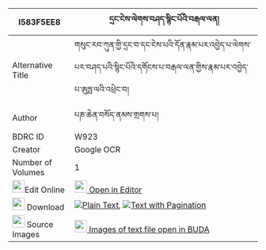 |I583F5EE8|དྲང་ངེས་ལེགས་བཤད་སྙིང་པོའི་བརྒལ་ལན། 
| --- | --- 
|Alternative Title |གསུང་རབ་ཀུན་གྱི་དྲང་བ་དང་ངེས་པའི་དོན་རྣམ་པར་འབྱེད་པ་ལེགས་པར་བཤད་པའི་སྙིང་པོའི་དགོངས་པ་བརྒལ་ལན་གྱིས་རྣམ་པར་འབྱེད་པ་ཨུཏྤ་ལའི་འཕྲེང་བ།
|Author| པཎ་ཆེན་བསོད་ནམས་གྲགས་པ།
|BDRC ID | W923
|Creator | Google OCR
|Number of Volumes| 1
|<img width="25" src="https://img.icons8.com/color/25/000000/edit-property.png">Edit Online| [<img width="25" src="https://avatars.githubusercontent.com/u/45091458?s=200&v=4"> Open in Editor](http://editor.openpecha.org/I583F5EE8)
|<img width="25" src="https://img.icons8.com/fluent/48/000000/download-2.png"/>  Download | [![](https://img.icons8.com/color/20/000000/txt.png)Plain Text](https://github.com/Openpecha/I583F5EE8/releases/download/v1/drang_ngelek_she_nyi_plain_I583F5EE8.zip), [![](https://img.icons8.com/color/20/000000/txt.png)Text with Pagination](https://github.com/Openpecha/I583F5EE8/releases/download/v1/drang_ngelek_she_nyi_pages_I583F5EE8.zip)
|<img width="25" src="https://img.icons8.com/plasticine/100/000000/pictures-folder.png"/>  Source Images | [<img width="25" src="https://library.bdrc.io/icons/BUDA-small.svg"> Images of text file open in BUDA](https://library.bdrc.io/show/bdr:W923)